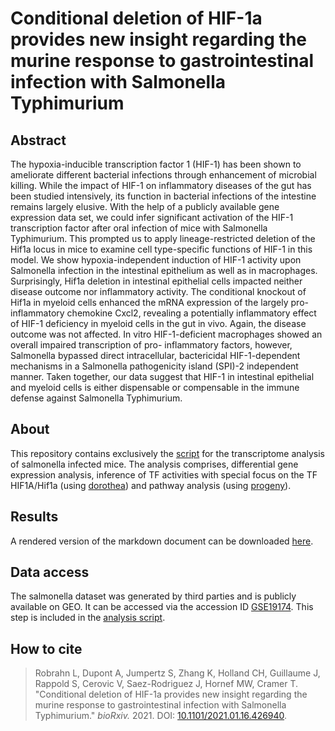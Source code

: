 # Conditional deletion of HIF-1a provides new insight regarding the murine response to gastrointestinal infection with Salmonella Typhimurium

## Abstract
The hypoxia-inducible transcription factor 1 (HIF-1) has been shown to ameliorate different bacterial infections through enhancement of microbial killing. While the impact of HIF-1 on inflammatory diseases of the gut has been studied intensively, its function in bacterial infections of the intestine remains largely elusive. With the help of a publicly available gene expression data set, we could infer significant activation of the HIF-1 transcription factor after oral infection of mice with Salmonella Typhimurium. This prompted us to apply lineage-restricted deletion of the Hif1a locus in mice to examine cell type-specific functions of HIF-1 in this model. We show hypoxia-independent induction of HIF-1 activity upon Salmonella infection in the intestinal epithelium as well as in macrophages. Surprisingly, Hif1a deletion in intestinal epithelial cells impacted neither disease outcome nor inflammatory activity. The conditional knockout of Hif1a in myeloid cells enhanced the mRNA expression of the largely pro-inflammatory chemokine Cxcl2, revealing a potentially inflammatory effect of HIF-1 deficiency in myeloid cells in the gut in vivo. Again, the disease outcome was not affected. In vitro HIF-1-deficient macrophages showed an overall impaired transcription of pro- inflammatory factors, however, Salmonella bypassed direct intracellular, bactericidal HIF-1-dependent mechanisms in a Salmonella pathogenicity island (SPI)-2 independent manner. Taken together, our data suggest that HIF-1 in intestinal epithelial and myeloid cells is either dispensable or compensable in the immune defense against Salmonella Typhimurium.

## About
This repository contains exclusively the [script](https://github.com/saezlab/HIF1A-activity-salmonella/blob/master/hif1a_salmonella_notebook.Rmd) for the transcriptome analysis of salmonella infected mice. The analysis comprises, differential gene expression analysis, inference of TF activities with special focus on the TF HIF1A/Hif1a (using [dorothea](http://saezlab.github.io/dorothea/)) and pathway analysis (using [progeny](http://saezlab.github.io/progeny/)).

## Results
A rendered version of the markdown document can be downloaded [here](https://github.com/saezlab/HIF1A-activity-salmonella/blob/master/hif1a_salmonella_notebook.md).

## Data access
The salmonella dataset was generated by third parties and is publicly available on GEO. It can be accessed via the accession ID [GSE19174](https://www.ncbi.nlm.nih.gov/geo/query/acc.cgi?acc=GSE19174). This step is included in the [analysis script](https://github.com/saezlab/HIF1A-activity-salmonella/blob/master/hif1a_salmonella_notebook.Rmd).

## How to cite
> Robrahn L, Dupont A, Jumpertz S, Zhang K, Holland CH, Guillaume J, Rappold S, Cerovic V, Saez-Rodriguez J, Hornef MW, Cramer T. "Conditional deletion of HIF-1a provides new insight regarding the murine response to gastrointestinal infection with Salmonella Typhimurium." _bioRxiv._ 2021. DOI: [10.1101/2021.01.16.426940](https://doi.org/10.1101/2021.01.16.426940).
